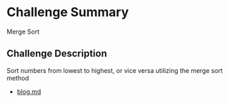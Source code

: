 # Challenge Summary
Merge Sort

## Challenge Description
Sort numbers from lowest to highest, or vice versa utilizing the merge sort method

- [blog.md](https://github.com/JCode1986/data-structures-and-algorithms/blob/master/Data-Structures/mergeSort/blog.md)
